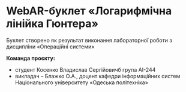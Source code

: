 # WebAR-буклет «Логарифмічна лінійка Гюнтера»
Буклет створено як результат виконання лабораторної роботи з дисципліни «Операційні системи»

**Команда проєкту:**
+ студент Косенко Владислав Сергійовичб група АІ-244
+ викладач – Блажко О.А., доцент кафедри інформаційних систем Національного університету «Одеська політехніка»
